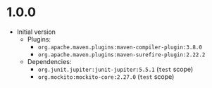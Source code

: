 # 1.0.0

* Initial version
  * Plugins:
    * `org.apache.maven.plugins:maven-compiler-plugin:3.8.0`
    * `org.apache.maven.plugins:maven-surefire-plugin:2.22.2`
  * Dependencies:
    * `org.junit.jupiter:junit-jupiter:5.5.1` (`test` scope)
    * `org.mockito:mockito-core:2.27.0` (`test` scope)
